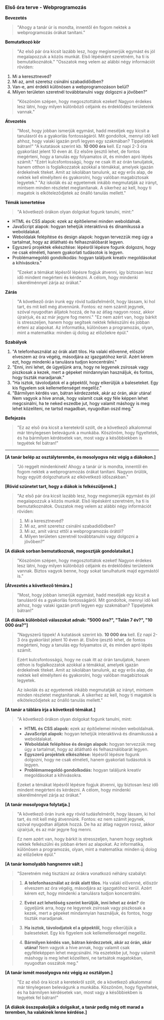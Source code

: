 ### Első óra terve - Webprogramozás

**Bevezetés**
>"Ahogy a tanár úr is mondta, innentől én fogom nektek a webprogramozás órákat tanítani."

**Bemutatkozó kör**
>"Az első pár óra kicsit lazább lesz, hogy megismerjük egymást és jól megalapozzuk a közös munkát. Első lépésként szeretném, ha ti is bemutatkoznátok."
>"Osszatok meg velem az alábbi négy információt röviden:
  1. Mi a keresztneved?
  2. Mi az, amit szeretsz csinálni szabadidődben?
  3. Van-e, ami érdekli különösen a webprogramozáson belül?
  4. Milyen területen szeretnél továbbtanulni vagy dolgozni a jövőben?"
>"Köszönöm szépen, hogy megosztottátok ezeket! Nagyon érdekes lesz látni, hogy milyen különböző céljaink és érdeklődési területeink vannak."

**Átvezetés**
>"Most, hogy jobban ismerjük egymást, hadd meséljek egy kicsit a tanulásról és a gyakorlás fontosságáról. Mit gondoltok, mennyi idő kell ahhoz, hogy valaki igazán profi legyen egy szakmában? Tippeljetek bátran!"
>"A kutatások szerint kb. **10 000 óra** kell. Ez napi 2-3 óra gyakorlást jelent 10 éven át. Ez elsőre ijesztő lehet, de fontos megérteni, hogy a tanulás egy folyamatos út, és minden apró lépés számít."
>"Ezért kulcsfontosságú, hogy ne csak itt az órán tanuljatok, hanem otthon is foglalkozzatok azokkal a témákkal, amelyek igazán érdekelnek titeket. Amit az iskolában tanulunk, az egy erős alap, de nektek kell elmélyíteni és gyakorolni, hogy valóban magabiztosak legyetek."
>"Az iskolák és az egyetemek inkább megmutatják az irányt, mintsem minden részletet megtanítanak. A sikerhez az kell, hogy ti magatok is elköteleződjetek az önálló tanulás mellett."

**Témák ismertetése**
>"A következő órákon olyan dolgokat fogunk tanulni, mint:"
  - HTML és CSS alapok: ezek az építőelemei minden weboldalnak.
  - JavaScript alapok: hogyan tehetjük interaktívvá és dinamikussá a weboldalakat.
  - Weboldalak felépítése és design alapok: hogyan tervezzük meg úgy a tartalmat, hogy az átlátható és felhasználóbarát legyen.
  - Egyszerű projektek elkészítése: lépésről lépésre fogunk dolgozni, hogy ne csak elméleti, hanem gyakorlati tudásotok is legyen.
  - Problémamegoldó gondolkodás: hogyan találjunk kreatív megoldásokat a kihívásokra."
>"Ezeket a témákat lépésről lépésre fogjuk átvenni, így biztosan lesz idő mindent megérteni és kérdezni. A célom, hogy mindenki sikerélménnyel zárja az órákat."

**Zárás**
>"A következő órán írunk egy rövid tudásfelmérőt, hogy lássam, ki hol tart, és mit kell még átvennünk. Fontos: ez nem számít jegynek, szóval nyugodtan álljatok hozzá, de ha az átlag nagyon rossz, akkor újraírjuk, és az már jegyre fog menni."
>"Ez nem azért van, hogy bárkit is stresszeljen, hanem hogy segítsek nektek felkészülni és jobban érteni az alapokat. Az informatika, különösen a programozás, olyan, mint a matematika: minden új dolog az előzőekre épül."

**Szabályok**
1. "A telefonhasználat az órák alatt tilos. Ha valaki elővenné, először elveszem az óra végéig, másodjára az igazgatóhoz kerül. Azért kérem ezt, hogy mindenki a tanulásra tudjon koncentrálni."
2. "Enni, inni lehet, de ügyeljünk arra, hogy ne legyenek zsírosak vagy piszkosak a kezek, mert a gépeket mindannyian használjuk, és fontos, hogy tiszták maradjanak."
3. "Ha isztok, távolodjatok el a gépektől, hogy elkerüljük a baleseteket. Egy kis figyelem sok kellemetlenséget megelőz."
4. "Bármilyen kérdés van, bátran kérdezzetek, akár az órán, akár utána! Nem vagyok a híve annak, hogy valamit csak egy féle képpen lehet megcsinálni, ha te neked eszedbe jut, hogy valamit máshogy is meg lehet közelíteni, ne tartsd magadban, nyugodtan oszd meg."

**Befejezés**
>"Ez az első óra kicsit a keretekről szólt, de a következő alkalommal már ténylegesen belevágunk a munkába. Köszönöm, hogy figyeltetek, és ha bármilyen kérdésetek van, most vagy a későbbiekben is tegyétek fel bátran!"


---
**[A tanár belép az osztályterembe, és mosolyogva néz végig a diákokon.]**

> "Jó reggelt mindenkinek! Ahogy a tanár úr is mondta, innentől én fogom nektek a webprogramozás órákat tanítani. Nagyon örülök, hogy együtt dolgozhatunk az elkövetkező időszakban."

**[Rövid szünetet tart, hogy a diákok is felkészüljenek.]**

> "Az első pár óra kicsit lazább lesz, hogy megismerjük egymást és jól megalapozzuk a közös munkát. Első lépésként szeretném, ha ti is bemutatkoznátok. Osszatok meg velem az alábbi négy információt röviden:

> 1. Mi a keresztneved?
> 2. Mi az, amit szeretsz csinálni szabadidődben?
> 3. Mi az, amit vársz ettől a webprogramozás órától?
> 4. Milyen területen szeretnél továbbtanulni vagy dolgozni a jövőben?"

**[A diákok sorban bemutatkoznak, megosztják gondolataikat.]**

> "Köszönöm szépen, hogy megosztottátok ezeket! Nagyon érdekes lesz látni, hogy milyen különböző céljaink és érdeklődési területeink vannak. Biztos vagyok benne, hogy sokat tanulhatunk majd egymástól is."

**[Átvezetés a következő témára.]**

> "Most, hogy jobban ismerjük egymást, hadd meséljek egy kicsit a tanulásról és a gyakorlás fontosságáról. Mit gondoltok, mennyi idő kell ahhoz, hogy valaki igazán profi legyen egy szakmában? Tippeljetek bátran!"

**[A diákok különböző válaszokat adnak: "5000 óra?", "Talán 7 év?", "10 000 óra?"]**

> "Nagyszerű tippek! A kutatások szerint kb. **10 000 óra** kell. Ez napi 2-3 óra gyakorlást jelent 10 éven át. Elsőre ijesztő lehet, de fontos megérteni, hogy a tanulás egy folyamatos út, és minden apró lépés számít.

> Ezért kulcsfontosságú, hogy ne csak itt az órán tanuljatok, hanem otthon is foglalkozzatok azokkal a témákkal, amelyek igazán érdekelnek titeket. Amit az iskolában tanulunk, az egy erős alap, de nektek kell elmélyíteni és gyakorolni, hogy valóban magabiztosak legyetek.

> Az iskolák és az egyetemek inkább megmutatják az irányt, mintsem minden részletet megtanítanak. A sikerhez az kell, hogy ti magatok is elköteleződjetek az önálló tanulás mellett."

**[A tanár a táblára írja a következő témákat.]**

> "A következő órákon olyan dolgokat fogunk tanulni, mint:

> - **HTML és CSS alapok:** ezek az építőelemei minden weboldalnak.
> - **JavaScript alapok:** hogyan tehetjük interaktívvá és dinamikussá a weboldalakat.
> - **Weboldalak felépítése és design alapok:** hogyan tervezzük meg úgy a tartalmat, hogy az átlátható és felhasználóbarát legyen.
> - **Egyszerű projektek elkészítése:** lépésről lépésre fogunk dolgozni, hogy ne csak elméleti, hanem gyakorlati tudásotok is legyen.
> - **Problémamegoldó gondolkodás:** hogyan találjunk kreatív megoldásokat a kihívásokra.

> Ezeket a témákat lépésről lépésre fogjuk átvenni, így biztosan lesz idő mindent megérteni és kérdezni. A célom, hogy mindenki sikerélménnyel zárja az órákat."

**[A tanár mosolyogva folytatja.]**

> "A következő órán írunk egy rövid tudásfelmérőt, hogy lássam, ki hol tart, és mit kell még átvennünk. Fontos: ez nem számít jegynek, szóval nyugodtan álljatok hozzá. De ha az átlag nagyon rossz, akkor újraírjuk, és az már jegyre fog menni.

> Ez nem azért van, hogy bárkit is stresszeljen, hanem hogy segítsek nektek felkészülni és jobban érteni az alapokat. Az informatika, különösen a programozás, olyan, mint a matematika: minden új dolog az előzőekre épül."

**[A tanár komolyabb hangnemre vált.]**

> "Szeretném még tisztázni az órákra vonatkozó néhány szabályt:

> 1. **A telefonhasználat az órák alatt tilos.** Ha valaki elővenné, először elveszem az óra végéig, másodjára az igazgatóhoz kerül. Azért kérem ezt, hogy mindenki a tanulásra tudjon koncentrálni.

> 2. **Evést azt lehetőség szerint kerüljük, inni lehet az órán?** de ügyeljünk arra, hogy ne legyenek zsírosak vagy piszkosak a kezek, mert a gépeket mindannyian használjuk, és fontos, hogy tiszták maradjanak.

> 3. **Ha isztok, távolodjatok el a gépektől,** hogy elkerüljük a baleseteket. Egy kis figyelem sok kellemetlenséget megelőz.

> 4. **Bármilyen kérdés van, bátran kérdezzetek, akár az órán, akár utána!** Nem vagyok a híve annak, hogy valamit csak egyféleképpen lehet megcsinálni. Ha eszetekbe jut, hogy valamit máshogy is meg lehet közelíteni, ne tartsátok magatokban, nyugodtan osszátok meg."

**[A tanár ismét mosolyogva néz végig az osztályon.]**

> "Ez az első óra kicsit a keretekről szólt, de a következő alkalommal már ténylegesen belevágunk a munkába. Köszönöm, hogy figyeltetek, és ha bármilyen kérdésetek van, most vagy a későbbiekben is tegyétek fel bátran!"

**[A diákok összepakolják a dolgaikat, a tanár pedig még ott marad a teremben, ha valakinek lenne kérdése.]**
